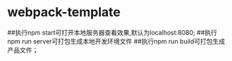 # webpack-template
##执行npm start可打开本地服务器查看效果,默认为localhost:8080;
##执行npm run server可打包生成本地开发环境文件
##执行npm run build可打包生成产品文件；
